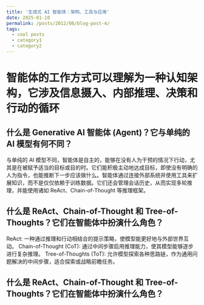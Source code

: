 ```yaml
---
title: '生成式 AI 智能体：架构、工具与应用'
date: 2025-01-10
permalink: /posts/2012/08/blog-post-4/
tags:
  - cool posts
  - category1
  - category2
---
```


智能体的工作方式可以理解为一种认知架构，它涉及信息摄入、内部推理、决策和行动的循环
======
什么是 Generative AI 智能体 (Agent)？它与单纯的 AI 模型有何不同？
------
与单纯的 AI 模型不同，智能体是自主的，能够在没有人为干预的情况下行动，尤其是在被赋予适当的目标或目的时。它们能积极主动地达成目标，即使没有明确的人为指令，也能推断下一步应该做什么。智能体通过连接外部系统并使用工具来扩展知识，而不是仅仅依赖于训练数据。它们还会管理会话历史，从而实现多轮推理，并能使用诸如 ReAct、Chain-of-Thought 等推理框架。

什么是 ReAct、Chain-of-Thought 和 Tree-of-Thoughts？它们在智能体中扮演什么角色？
------
ReAct: 一种通过推理和行动相结合的提示策略，使模型能更好地与外部世界互动。
Chain-of-Thought (CoT): 通过中间步骤启用推理能力，使其模型能够逐步进行复杂推理。
Tree-of-Thoughts (ToT): 允许模型探索各种思路链，作为通用问题解决的中间步骤，适合探索或战略前瞻任务。

什么是 ReAct、Chain-of-Thought 和 Tree-of-Thoughts？它们在智能体中扮演什么角色？
------
